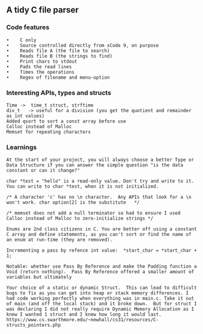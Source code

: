 ## A tidy C file parser

### Code features
    •    C only
    •    Source controlled directly from xCode 9, on purpose
    •    Reads file A (the file to search)
    •    Reads file B (the strings to find)
    •    Print chars to stdout
    •    Pads the read lines
    •    Times the operations
    •    Regex of filename and menu-option
    
### Interesting APIs, types and structs
    Time ->  time_t struct, strftime
    div_t   -> useful for a division (you get the quotient and remainder as int values)
    Added qsort to sort a const array before use
    Calloc instead of Malloc
    Memset for repeating characters
    
### Learnings

    At the start of your project, you will always choose a better Type or Data Structure if you can answer the simple question "is the data constant or can it change?"
    
    char *test = "hello" is a read-only value. Don't try and write to it. You can write to char *test, when it is not initialized.

    /* A character 'c' has no \n character.  Any APIs that look for a \n won't work. char option[2] is the substitute   */

    /* memset does not add a null terminator so had to ensure I used Calloc instead of Malloc to zero-initialize strings */

    Enums are 2nd class citizens in C. You are better off using a constant C array and define statements, as you can't sort or find the name of an enum at run-time (they are removed).
    
    Incrementing a pass by refence int value:  *start_char = *start_char + 1;
    
    Notable: whether use Pass By Reference and make the Padding function a Void (return nothing).  Pass By Reference offered a smaller amount of variables but ultimately
    
    Your choice of a static or dynamic Struct.  This can lead to difficult bugs to fix as you can get into heap or stack memory differences. I had code working perfectly when everything was in main.c. Take it out of main (and off the local stack) and it broke down.  But for struct I was declaring I did not really require Dynamic Memory Allocation as I knew I wanted 1 struct and I knew how long it would last.  https://www.cs.swarthmore.edu/~newhall/cs31/resources/C-structs_pointers.php
    

